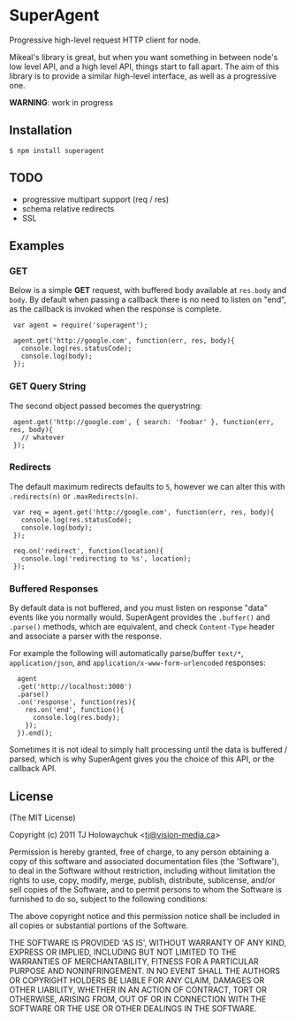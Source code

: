 
# SuperAgent

  Progressive high-level request HTTP client for node.

  Mikeal's library is great, but when you want something in between node's low level API, and a high level API, things start to fall apart. The aim of this library is to provide a similar high-level interface, as well as a progressive one.

  __WARNING__: work in progress

## Installation

    $ npm install superagent

## TODO

  - progressive multipart support (req / res)
  - schema relative redirects
  - SSL

## Examples

### GET

 Below is a simple __GET__ request, with buffered body available at `res.body` and `body`. By default when passing a callback there is no need to listen on "end", as the callback is invoked when the response is complete.
 
     var agent = require('superagent');
    
     agent.get('http://google.com', function(err, res, body){
       console.log(res.statusCode);
       console.log(body);
     });

### GET Query String

 The second object passed becomes the querystring:
 
     agent.get('http://google.com', { search: 'foobar' }, function(err, res, body){
       // whatever
     });

### Redirects

 The default maximum redirects defaults to `5`, however we can alter this with `.redirects(n)` or `.maxRedirects(n)`. 

     var req = agent.get('http://google.com', function(err, res, body){
       console.log(res.statusCode);
       console.log(body);
     });

     req.on('redirect', function(location){
       console.log('redirecting to %s', location);
     });

### Buffered Responses

 By default data is not buffered, and you must listen on response "data" events like you normally would. SuperAgent provides the `.buffer()` and `.parse()` methods, which are equivalent, and check `Content-Type` header and associate a parser with the response.

 For example the following will automatically parse/buffer `text/*`, `application/json`, and `application/x-www-form-urlencoded` responses:
 
      agent
      .get('http://localhost:3000')
      .parse()
      .on('response', function(res){
        res.on('end', function(){
          console.log(res.body);
        });
      }).end();

 Sometimes it is not ideal to simply halt processing until the data is buffered / parsed, which is why SuperAgent gives you the choice of this API, or the callback API.

## License 

(The MIT License)

Copyright (c) 2011 TJ Holowaychuk &lt;tj@vision-media.ca&gt;

Permission is hereby granted, free of charge, to any person obtaining
a copy of this software and associated documentation files (the
'Software'), to deal in the Software without restriction, including
without limitation the rights to use, copy, modify, merge, publish,
distribute, sublicense, and/or sell copies of the Software, and to
permit persons to whom the Software is furnished to do so, subject to
the following conditions:

The above copyright notice and this permission notice shall be
included in all copies or substantial portions of the Software.

THE SOFTWARE IS PROVIDED 'AS IS', WITHOUT WARRANTY OF ANY KIND,
EXPRESS OR IMPLIED, INCLUDING BUT NOT LIMITED TO THE WARRANTIES OF
MERCHANTABILITY, FITNESS FOR A PARTICULAR PURPOSE AND NONINFRINGEMENT.
IN NO EVENT SHALL THE AUTHORS OR COPYRIGHT HOLDERS BE LIABLE FOR ANY
CLAIM, DAMAGES OR OTHER LIABILITY, WHETHER IN AN ACTION OF CONTRACT,
TORT OR OTHERWISE, ARISING FROM, OUT OF OR IN CONNECTION WITH THE
SOFTWARE OR THE USE OR OTHER DEALINGS IN THE SOFTWARE.